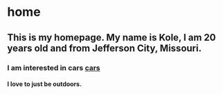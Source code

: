 # home

## This is my homepage. My name is Kole, I am 20 years old and from Jefferson City, Missouri.
### I am interested in cars [cars](https://github.com/kakfhk/home/blob/main/cars)
#### I love to just be outdoors.
